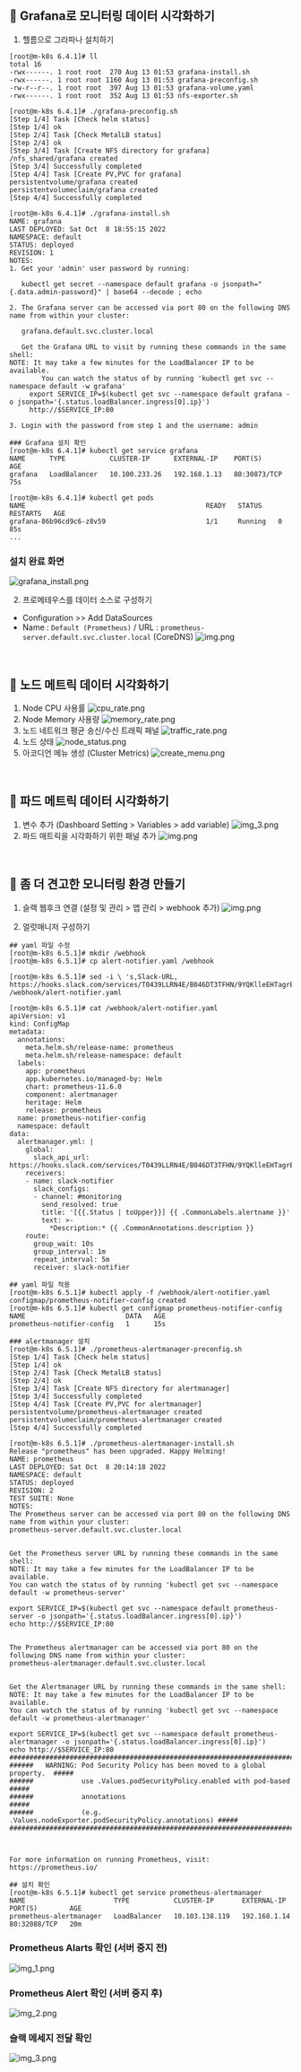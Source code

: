 ## 📍 Grafana로 모니터링 데이터 시각화하기
1. 헬름으로 그라파나 설치하기
```shell
[root@m-k8s 6.4.1]# ll
total 16
-rwx------. 1 root root  270 Aug 13 01:53 grafana-install.sh
-rwx------. 1 root root 1160 Aug 13 01:53 grafana-preconfig.sh
-rw-r--r--. 1 root root  397 Aug 13 01:53 grafana-volume.yaml
-rwx------. 1 root root  352 Aug 13 01:53 nfs-exporter.sh

[root@m-k8s 6.4.1]# ./grafana-preconfig.sh
[Step 1/4] Task [Check helm status]
[Step 1/4] ok
[Step 2/4] Task [Check MetalLB status]
[Step 2/4] ok
[Step 3/4] Task [Create NFS directory for grafana]
/nfs_shared/grafana created
[Step 3/4] Successfully completed
[Step 4/4] Task [Create PV,PVC for grafana]
persistentvolume/grafana created
persistentvolumeclaim/grafana created
[Step 4/4] Successfully completed

[root@m-k8s 6.4.1]# ./grafana-install.sh
NAME: grafana
LAST DEPLOYED: Sat Oct  8 18:55:15 2022
NAMESPACE: default
STATUS: deployed
REVISION: 1
NOTES:
1. Get your 'admin' user password by running:

   kubectl get secret --namespace default grafana -o jsonpath="{.data.admin-password}" | base64 --decode ; echo

2. The Grafana server can be accessed via port 80 on the following DNS name from within your cluster:

   grafana.default.svc.cluster.local

   Get the Grafana URL to visit by running these commands in the same shell:
NOTE: It may take a few minutes for the LoadBalancer IP to be available.
        You can watch the status of by running 'kubectl get svc --namespace default -w grafana'
     export SERVICE_IP=$(kubectl get svc --namespace default grafana -o jsonpath='{.status.loadBalancer.ingress[0].ip}')
     http://$SERVICE_IP:80

3. Login with the password from step 1 and the username: admin

### Grafana 설치 확인
[root@m-k8s 6.4.1]# kubectl get service grafana
NAME      TYPE           CLUSTER-IP      EXTERNAL-IP    PORT(S)        AGE
grafana   LoadBalancer   10.100.233.26   192.168.1.13   80:30873/TCP   75s

[root@m-k8s 6.4.1]# kubectl get pods
NAME                                             READY   STATUS    RESTARTS   AGE
grafana-86b96cd9c6-z8v59                         1/1     Running   0          85s
...

```
### 설치 완료 화면
![grafana_install.png](image/grafana_install.png)

2. 프로메테우스를 데이터 소스로 구성하기
- Configuration >> Add DataSources
- Name : `Default (Prometheus)` / URL : `prometheus-server.default.svc.cluster.local` (CoreDNS)
![img.png](image/add_datasources.png)

<br>

## 📍 노드 메트릭 데이터 시각화하기
1. Node CPU 사용률
![cpu_rate.png](image/cpu_rate.png)
2. Node Memory 사용량
![memory_rate.png](image/memory_rate.png)
3. 노드 네트워크 평균 송신/수신 트래픽 패널
![traffic_rate.png](image/traffic_rate.png)
4. 노드 상태
![node_status.png](image/node_status.png)
5. 아코디언 메뉴 생성 (Cluster Metrics)
![create_menu.png](image/create_menu.png)

<br>

## 📍 파드 메트릭 데이터 시각화하기
1. 변수 추가 (Dashboard Setting > Variables > add variable)
![img_3.png](image/add_variable.png)
2. 파드 매트릭을 시각화하기 위한 패널 추가
![img.png](image/pod_metrics.png)

<br>

## 📍 좀 더 견고한 모니터링 환경 만들기
1. 슬랙 웹후크 연결 (설정 및 관리 > 앱 관리 > webhook 추가)
![img.png](image/create_slack_channel.png)

2. 얼럿매니저 구성하기 
```shell
## yaml 파일 수정
[root@m-k8s 6.5.1]# mkdir /webhook
[root@m-k8s 6.5.1]# cp alert-notifier.yaml /webhook

[root@m-k8s 6.5.1]# sed -i \ 's,Slack-URL, https://hooks.slack.com/services/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,g' /webhook/alert-notifier.yaml

[root@m-k8s 6.5.1]# cat /webhook/alert-notifier.yaml
apiVersion: v1
kind: ConfigMap
metadata:
  annotations:
    meta.helm.sh/release-name: prometheus
    meta.helm.sh/release-namespace: default
  labels:
    app: prometheus
    app.kubernetes.io/managed-by: Helm
    chart: prometheus-11.6.0
    component: alertmanager
    heritage: Helm
    release: prometheus
  name: prometheus-notifier-config
  namespace: default
data:
  alertmanager.yml: |
    global:
      slack_api_url:  https://hooks.slack.com/services/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
    receivers:
    - name: slack-notifier
      slack_configs:
      - channel: #monitoring
        send_resolved: true
        title: '[{{.Status | toUpper}}] {{ .CommonLabels.alertname }}'
        text: >-
          *Description:* {{ .CommonAnnotations.description }}
    route:
      group_wait: 10s
      group_interval: 1m
      repeat_interval: 5m
      receiver: slack-notifier

## yaml 파일 적용
[root@m-k8s 6.5.1]# kubectl apply -f /webhook/alert-notifier.yaml
configmap/prometheus-notifier-config created
[root@m-k8s 6.5.1]# kubectl get configmap prometheus-notifier-config
NAME                         DATA   AGE
prometheus-notifier-config   1      15s

### alertmanager 설치
[root@m-k8s 6.5.1]# ./prometheus-alertmanager-preconfig.sh
[Step 1/4] Task [Check helm status]
[Step 1/4] ok
[Step 2/4] Task [Check MetalLB status]
[Step 2/4] ok
[Step 3/4] Task [Create NFS directory for alertmanager]
[Step 3/4] Successfully completed
[Step 4/4] Task [Create PV,PVC for alertmanager]
persistentvolume/prometheus-alertmanager created
persistentvolumeclaim/prometheus-alertmanager created
[Step 4/4] Successfully completed

[root@m-k8s 6.5.1]# ./prometheus-alertmanager-install.sh
Release "prometheus" has been upgraded. Happy Helming!
NAME: prometheus
LAST DEPLOYED: Sat Oct  8 20:14:18 2022
NAMESPACE: default
STATUS: deployed
REVISION: 2
TEST SUITE: None
NOTES:
The Prometheus server can be accessed via port 80 on the following DNS name from within your cluster:
prometheus-server.default.svc.cluster.local


Get the Prometheus server URL by running these commands in the same shell:
NOTE: It may take a few minutes for the LoadBalancer IP to be available.
You can watch the status of by running 'kubectl get svc --namespace default -w prometheus-server'

export SERVICE_IP=$(kubectl get svc --namespace default prometheus-server -o jsonpath='{.status.loadBalancer.ingress[0].ip}')
echo http://$SERVICE_IP:80


The Prometheus alertmanager can be accessed via port 80 on the following DNS name from within your cluster:
prometheus-alertmanager.default.svc.cluster.local


Get the Alertmanager URL by running these commands in the same shell:
NOTE: It may take a few minutes for the LoadBalancer IP to be available.
You can watch the status of by running 'kubectl get svc --namespace default -w prometheus-alertmanager'

export SERVICE_IP=$(kubectl get svc --namespace default prometheus-alertmanager -o jsonpath='{.status.loadBalancer.ingress[0].ip}')
echo http://$SERVICE_IP:80
#################################################################################
######   WARNING: Pod Security Policy has been moved to a global property.  #####
######            use .Values.podSecurityPolicy.enabled with pod-based      #####
######            annotations                                               #####
######            (e.g. .Values.nodeExporter.podSecurityPolicy.annotations) #####
#################################################################################



For more information on running Prometheus, visit:
https://prometheus.io/

## 설치 확인
[root@m-k8s 6.5.1]# kubectl get service prometheus-alertmanager
NAME                      TYPE           CLUSTER-IP       EXTERNAL-IP    PORT(S)        AGE
prometheus-alertmanager   LoadBalancer   10.103.138.119   192.168.1.14   80:32088/TCP   20m

```
### Prometheus Alarts 확인 (서버 중지 전)
![img_1.png](image/prometheus_alerts_green.png)
### Prometheus Alert 확인 (서버 중지 후)
![img_2.png](image/prometheus_slack_alert.png)
### 슬랙 메세지 전달 확인
![img_3.png](image/prometheus_slack.png)

<br>